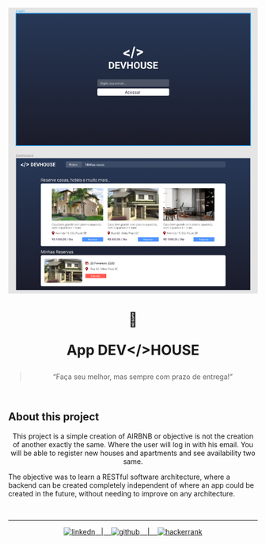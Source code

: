 <h1 align="center">
  <img src= "img/devhouse.png" width_="400px">

  :satellite:<p> App DEV</>HOUSE
</h1>

<blockquote align="center"> “Faça seu melhor, mas sempre com prazo de entrega!”</blockquote>
<br>

  ## About this project
  <p align="center">
    This project is a simple creation of AIRBNB or objective is not the creation of another exactly the same.
Where the user will log in with his email.
You will be able to register new houses and apartments
and see availability two same.

The objective was to learn a RESTful software architecture, where a backend can be created completely independent of where an app could be created in the future, without needing to improve on any architecture.

<p align="center">
 <img alt="" src="https://img.shields.io/badge/Node.js-43853D?style=for-the-badge&logo=node.js&logoColor=white">
 <img alt="" src="https://img.shields.io/badge/Express.js-404D59?style=for-the-badge">
 <img alt="" src="https://img.shields.io/badge/MongoDB-4EA94B?style=for-the-badge&logo=mongodb&logoColor=white">
  </p>

   
  <p>
  
  </p>

<hr>
<p align="center">
    <a href="https://www.linkedin.com/in/deivid-martins1994/">
  	<img alt ="linkedn" src ="https://img.shields.io/badge/LinkedIn-0077B5?style=for-the-badge&logo=linkedin&logoColor=white">&nbsp;&nbsp;&nbsp;|&nbsp;&nbsp;&nbsp;
  <a href="https://github.com/deivid94">
  <img alt="github" src="https://img.shields.io/badge/GitHub-100000?style=for-the-badge&logo=github&logoColor=white"> &nbsp;&nbsp;&nbsp;|&nbsp;&nbsp;&nbsp;
  <a href="https://www.hackerrank.com/md031194">
  <img alt="hackerrank" src="https://img.shields.io/badge/-Hackerrank-2EC866?style=for-the-badge&logo=HackerRank&logoColor=white"> 

</p>
